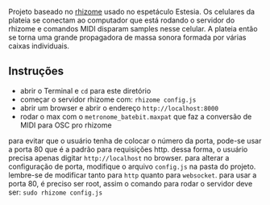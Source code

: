 Projeto baseado no [rhizome](https://github.com/sebpiq/rhizome) usado no espetáculo Estesia.
Os celulares da plateia se conectam ao computador que está rodando o servidor do rhizome e comandos MIDI disparam samples nesse celular.
A plateia então se torna uma grande propagadora de massa sonora formada por várias caixas individuais.

Instruções
--------------

- abrir o Terminal e `cd` para este diretório
- começar o servidor rhizome com: `rhizome config.js`
- abrir um browser e abrir o endereço `http://localhost:8000`
- rodar o max com o `metronome_batebit.maxpat` que faz a conversão de MIDI para OSC pro rhizome

para evitar que o usuário tenha de colocar o número da porta, pode-se usar a porta 80 que é a padrão para requisições http.
dessa forma, o usuário precisa apenas digitar `http://localhost` no browser.
para alterar a configuração de porta, modifique o arquivo `config.js` na pasta do projeto.
lembre-se de modificar tanto para `http` quanto para `websocket`.
para usar a porta 80, é preciso ser root, assim o comando para rodar o servidor deve ser: `sudo rhizome config.js`